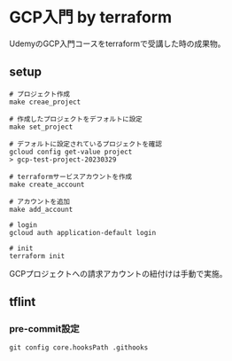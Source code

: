 # GCP入門 by terraform

UdemyのGCP入門コースをterraformで受講した時の成果物。

## setup

```
# プロジェクト作成
make creae_project

# 作成したプロジェクトをデフォルトに設定
make set_project

# デフォルトに設定されているプロジェクトを確認
gcloud config get-value project
> gcp-test-project-20230329

# terraformサービスアカウントを作成
make create_account

# アカウントを追加
make add_account

# login
gcloud auth application-default login

# init
terraform init
```

GCPプロジェクトへの請求アカウントの紐付けは手動で実施。

## tflint

### pre-commit設定

```
git config core.hooksPath .githooks
```